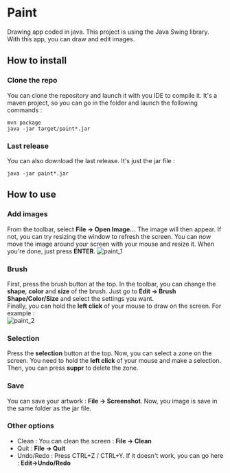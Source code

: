# Paint
Drawing app coded in java. This project is using the Java Swing library. With this app, you can draw and edit images.

## How to install

### Clone the repo
You can clone the repository and launch it with you IDE to compile it. It's a maven project, so you can go in the folder and launch the following commands :
```
mvn package
java -jar target/paint*.jar
```

### Last release
You can also download the last release. It's just the jar file :
```
java -jar paint*.jar
```

## How to use

### Add images
From the toolbar, select **File -> Open Image...** The image will then appear. If not, you can try resizing the window to refresh the screen.
You can now move the image around your screen with your mouse and resize it. When you're done, just press **ENTER**.
![paint_1](https://user-images.githubusercontent.com/95108507/178247356-1afec1ff-f021-4769-b92b-87eeb82d0d99.png)

### Brush
First, press the brush button at the top. In the toolbar, you can change the **shape**, **color** and **size** of the brush. Just go to **Edit -> Brush Shape/Color/Size** and select the settings you want.  
Finally, you can hold the **left click** of your mouse to draw on the screen. For example :  
![paint_2](https://user-images.githubusercontent.com/95108507/178248207-93928b82-674a-4fa7-ae68-4673d376af18.png)

### Selection
Press the **selection** button at the top. Now, you can select a zone on the screen. You need to hold the **left click** of your mouse and make a selection. Then, you can press **suppr** to delete the zone.

### Save
You can save your artwork : **File -> Screenshot**. Now, you image is save in the same folder as the jar file.

### Other options
- Clean : You can clean the screen : **File -> Clean**
- Quit  : **File -> Quit**
- Undo/Redo : Press CTRL+Z / CTRL+Y. If it doesn't work, you can go here : **Edit->Undo/Redo**
